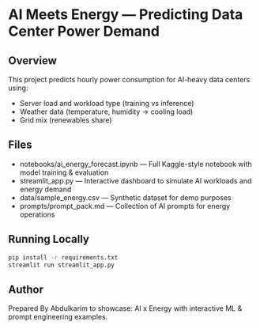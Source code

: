 # AI Meets Energy — Predicting Data Center Power Demand

## Overview
This project predicts hourly power consumption for AI-heavy data centers using:
- Server load and workload type (training vs inference)
- Weather data (temperature, humidity → cooling load)
- Grid mix (renewables share)

## Files
- notebooks/ai_energy_forecast.ipynb — Full Kaggle-style notebook with model training & evaluation
- streamlit_app.py — Interactive dashboard to simulate AI workloads and energy demand
- data/sample_energy.csv — Synthetic dataset for demo purposes
- prompts/prompt_pack.md — Collection of AI prompts for energy operations

## Running Locally
```bash
pip install -r requirements.txt
streamlit run streamlit_app.py
```

## Author
Prepared By Abdulkarim to showcase: AI x Energy with interactive ML & prompt engineering examples.
